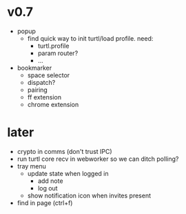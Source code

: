 # v0.7
- popup
  - find quick way to init turtl/load profile. need:
    - turtl.profile
    - param router?
    - ...
- bookmarker
  - space selector
  - dispatch?
  - pairing
  - ff extension
  - chrome extension

# later
- crypto in comms (don't trust IPC)
- run turtl core recv in webworker so we can ditch polling?
- tray menu
  - update state when logged in
    - add note
    - log out
  - show notification icon when invites present
- find in page (ctrl+f)

